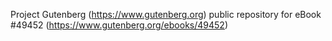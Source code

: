 Project Gutenberg (https://www.gutenberg.org) public repository for eBook #49452 (https://www.gutenberg.org/ebooks/49452)
